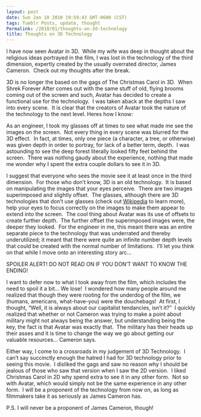 ```yaml
---
layout: post
date: Sun Jan 10 2010 19:59:43 GMT-0600 (CST)
tags: Tumblr Posts, update, thought
Permalink: /2010/01/thoughts-on-3d-technology
title: Thoughts on 3D Technology
---
```


I have now seen Avatar in 3D.  While my wife was deep in thought about the religious ideas portrayed in the film, I was lost in the technology of the third dimension, expertly created by the usually overrated director, James Cameron.  Check out my thoughts after the break.

3D is no longer the based on the gags of The Christmas Carol in 3D.  When Shrek Forever After comes out with the same stuff of old, flying brooms coming out of the screen and such, Avatar has decided to create a functional use for the technology.  I was taken aback at the depths I saw into every scene.  It is clear that the creators of Avatar took the nature of the technology to the next level. Heres how I know:

As an engineer, I took my glasses off at times to see what made me see the images on the screen.  Not every thing in every scene was blurred for the 3D effect.  In fact, at times, only one piece (a character, a tree, or otherwise) was given depth in order to portray, for lack of a better term, depth.  I was astounding to see the deep forest literally looked fifty feet behind the screen.  There was nothing gaudy about the experience, nothing that made me wonder why I spent the extra couple dollars to see it in 3D.

I suggest that everyone who sees the movie see it at least once in the third dimension.  For those who don’t know, 3D is an old technology.  It is based on manipulating the images that your eyes perceive.  There are two images superimposed and slightly offset.  The glasses, although there are 3D technologies that don’t use glasses (check out [Wikipedia](http://en.wikipedia.org/wiki/3-D_film "3D Technology") to learn more), help your eyes to focus correctly on the images to make them appear to extend into the screen.  The cool thing about Avatar was its use of offsets to create further depth.  The further offset the superimposed images were, the deeper they looked.  For the engineer in me, this meant there was an entire separate piece to the technology that was underrated and thereby underutilized; it meant that there were quite an infinite number depth levels that could be created with the normal number of limitations.  I’ll let you think on that while I move onto an interesting story arc…

SPOILER ALERT! DO NOT READ ON IF YOU DON’T WANT TO KNOW THE ENDING!

I want to defer now to what I took away from the film, which includes the need to spoil it a bit… We lose!  I wondered how many people around me realized that though they were rooting for the underdog of the film, we (humans, americans, what-have-you) were the douchebags!  At first, I thought, “Well, it is always about our capitalist tendancies, isn’t it?”  I quickly realized that whether or not Cameron was trying to make a point about military might not always being the answer, but understanding being the key, the fact is that Avatar was exactly that.  The military has their heads up their asses and it is time to change the way we go about getting our valuable resources… Cameron says.

Either way, I come to a crossroads in my judgement of 3D Technology.  I can’t say succinctly enough the hatred I had for 3D technology prior to seeing this movie.  I disliked the gags and saw no reason why I should be jealous of those who saw that version when I saw the 2D version.  I liked Christmas Carol in 2D why spend extra to see it in any other form.  Not so with Avatar, which would simply not be the same experience in any other form.  I will be a proponent of the technology from now on, as long as filmmakers take it as seriously as James Cameron has.

P.S. I will never be a proponent of James Cameron, though!
